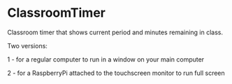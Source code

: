 # ClassroomTimer
 Classroom timer that shows current period and minutes remaining in class.
 
 Two versions:
 
   1 - for a regular computer to run in a window on your main computer
  
   2 - for a RaspberryPi attached to the touchscreen monitor to run full screen
